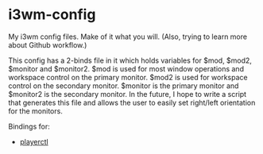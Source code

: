 # i3wm-config
My i3wm config files.  Make of it what you will. (Also, trying to learn
more about Github workflow.)

This config has a 2-binds file in it which holds variables for $mod,
$mod2, $monitor and $monitor2. $mod is used for most window operations
and workspace control on the primary monitor. $mod2 is used for
workspace control on the secondary monitor. $monitor is the primary
monitor and $monitor2 is the secondary monitor. In the future, I hope to
write a script that generates this file and allows the user to easily
set right/left orientation for the monitors.

Bindings for:
* [playerctl](https://github.com/acrisci/playerctl)

